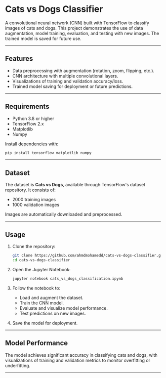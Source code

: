# Cats vs Dogs Classifier

A convolutional neural network (CNN) built with TensorFlow to classify images of cats and dogs. This project demonstrates the use of data augmentation, model training, evaluation, and testing with new images. The trained model is saved for future use.

---

## Features
- Data preprocessing with augmentation (rotation, zoom, flipping, etc.).
- CNN architecture with multiple convolutional layers.
- Visualizations of training and validation accuracy/loss.
- Trained model saving for deployment or future predictions.

---

## Requirements
- Python 3.8 or higher
- TensorFlow 2.x
- Matplotlib
- Numpy

Install dependencies with:
```bash
pip install tensorflow matplotlib numpy
```

---

## Dataset
The dataset is **Cats vs Dogs**, available through TensorFlow's dataset repository. It consists of:
- 2000 training images
- 1000 validation images

Images are automatically downloaded and preprocessed.

---

## Usage
1. Clone the repository:
   ```bash
   git clone https://github.com/ahmdmohamedd/cats-vs-dogs-classifier.git
   cd cats-vs-dogs-classifier
   ```

2. Open the Jupyter Notebook:
   ```bash
   jupyter notebook cats_vs_dogs_classification.ipynb
   ```

3. Follow the notebook to:
   - Load and augment the dataset.
   - Train the CNN model.
   - Evaluate and visualize model performance.
   - Test predictions on new images.

4. Save the model for deployment.

---

## Model Performance
The model achieves significant accuracy in classifying cats and dogs, with visualizations of training and validation metrics to monitor overfitting or underfitting.

---
